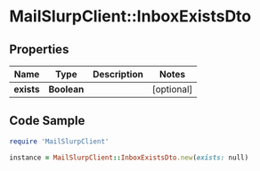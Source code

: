 # MailSlurpClient::InboxExistsDto

## Properties

Name | Type | Description | Notes
------------ | ------------- | ------------- | -------------
**exists** | **Boolean** |  | [optional] 

## Code Sample

```ruby
require 'MailSlurpClient'

instance = MailSlurpClient::InboxExistsDto.new(exists: null)
```


